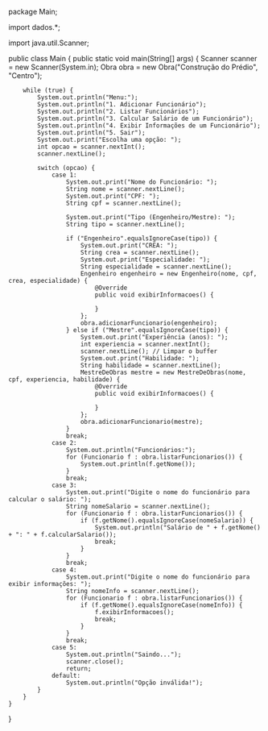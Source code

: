 package Main;

import dados.*;

import java.util.Scanner;

public class Main {
    public static void main(String[] args) {
        Scanner scanner = new Scanner(System.in);
        Obra obra = new Obra("Construção do Prédio", "Centro");

        while (true) {
            System.out.println("Menu:");
            System.out.println("1. Adicionar Funcionário");
            System.out.println("2. Listar Funcionários");
            System.out.println("3. Calcular Salário de um Funcionário");
            System.out.println("4. Exibir Informações de um Funcionário");
            System.out.println("5. Sair");
            System.out.print("Escolha uma opção: ");
            int opcao = scanner.nextInt();
            scanner.nextLine();

            switch (opcao) {
                case 1:
                    System.out.print("Nome do Funcionário: ");
                    String nome = scanner.nextLine();
                    System.out.print("CPF: ");
                    String cpf = scanner.nextLine();

                    System.out.print("Tipo (Engenheiro/Mestre): ");
                    String tipo = scanner.nextLine();

                    if ("Engenheiro".equalsIgnoreCase(tipo)) {
                        System.out.print("CREA: ");
                        String crea = scanner.nextLine();
                        System.out.print("Especialidade: ");
                        String especialidade = scanner.nextLine();
                        Engenheiro engenheiro = new Engenheiro(nome, cpf, crea, especialidade) {
                            @Override
                            public void exibirInformacoes() {

                            }
                        };
                        obra.adicionarFuncionario(engenheiro);
                    } else if ("Mestre".equalsIgnoreCase(tipo)) {
                        System.out.print("Experiência (anos): ");
                        int experiencia = scanner.nextInt();
                        scanner.nextLine(); // Limpar o buffer
                        System.out.print("Habilidade: ");
                        String habilidade = scanner.nextLine();
                        MestreDeObras mestre = new MestreDeObras(nome, cpf, experiencia, habilidade) {
                            @Override
                            public void exibirInformacoes() {
                                
                            }
                        };
                        obra.adicionarFuncionario(mestre);
                    }
                    break;
                case 2:
                    System.out.println("Funcionários:");
                    for (Funcionario f : obra.listarFuncionarios()) {
                        System.out.println(f.getNome());
                    }
                    break;
                case 3:
                    System.out.print("Digite o nome do funcionário para calcular o salário: ");
                    String nomeSalario = scanner.nextLine();
                    for (Funcionario f : obra.listarFuncionarios()) {
                        if (f.getNome().equalsIgnoreCase(nomeSalario)) {
                            System.out.println("Salário de " + f.getNome() + ": " + f.calcularSalario());
                            break;
                        }
                    }
                    break;
                case 4:
                    System.out.print("Digite o nome do funcionário para exibir informações: ");
                    String nomeInfo = scanner.nextLine();
                    for (Funcionario f : obra.listarFuncionarios()) {
                        if (f.getNome().equalsIgnoreCase(nomeInfo)) {
                            f.exibirInformacoes();
                            break;
                        }
                    }
                    break;
                case 5:
                    System.out.println("Saindo...");
                    scanner.close();
                    return;
                default:
                    System.out.println("Opção inválida!");
            }
        }
    }
}
